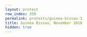 ```yaml
---
layout: protest
row_index: 359
permalink: protests/guinea-bissau-3
title: Guinea Bissau, November 2018
hidden: true
---
```

